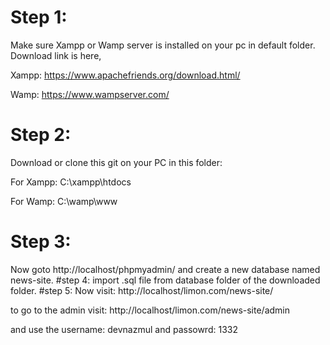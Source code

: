 # Step 1:
Make sure Xampp or Wamp server is installed on your pc in default folder.
Download link is here,

Xampp: https://www.apachefriends.org/download.html/

Wamp: https://www.wampserver.com/
# Step 2:
Download or clone this git on your PC in this folder:

For Xampp: C:\xampp\htdocs

For Wamp: C:\wamp\www

# Step 3:
Now goto http://localhost/phpmyadmin/ and create a new database named news-site.
#step 4:
import .sql file from database folder of the downloaded folder.
#step 5:
Now visit: http://localhost/limon.com/news-site/ 

to go to the admin visit: http://localhost/limon.com/news-site/admin

and use the username: devnazmul and passowrd: 1332
